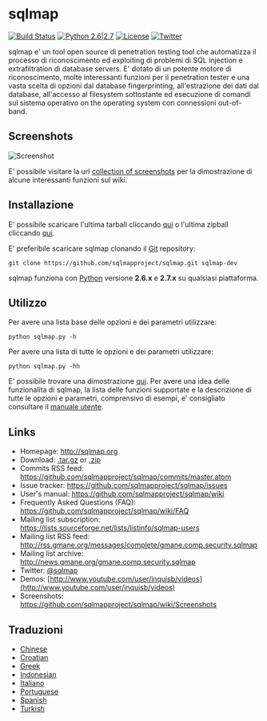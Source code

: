 # sqlmap

[![Build Status](https://api.travis-ci.org/sqlmapproject/sqlmap.svg?branch=master)](https://api.travis-ci.org/sqlmapproject/sqlmap) [![Python 2.6|2.7](https://img.shields.io/badge/python-2.6|2.7-yellow.svg)](https://www.python.org/) [![License](https://img.shields.io/badge/license-GPLv2-red.svg)](https://raw.githubusercontent.com/sqlmapproject/sqlmap/master/doc/COPYING) [![Twitter](https://img.shields.io/badge/twitter-@sqlmap-blue.svg)](https://twitter.com/sqlmap)

sqlmap e' un tool open source di penetration testing tool che automatizza il processo di riconoscimento ed exploiting di problemi di SQL injection e extrafiltration di database servers. E' dotato di un potente motore di riconoscimento, molte interessanti funzioni per il penetration tester e una vasta scelta di opzioni dal database fingerprinting, all'estrazione dei dati dal database, all'accesso al filesystem sottostante ed esecuzione di comandi sul sistema operativo on the operating system con connessioni out-of-band.

Screenshots
----

![Screenshot](https://raw.github.com/wiki/sqlmapproject/sqlmap/images/sqlmap_screenshot.png)

E' possibile visitare la url [collection of screenshots](https://github.com/sqlmapproject/sqlmap/wiki/Screenshots) per la dimostrazione di alcune interessanti funzioni sul wiki.

Installazione
----

E' possibile scaricare l'ultima tarball cliccando [qui](https://github.com/sqlmapproject/sqlmap/tarball/master) o l'ultima zipball cliccando  [qui](https://github.com/sqlmapproject/sqlmap/zipball/master).

E' preferibile scaricare sqlmap clonando il [Git](https://github.com/sqlmapproject/sqlmap) repository:

    git clone https://github.com/sqlmapproject/sqlmap.git sqlmap-dev

sqlmap funziona con [Python](http://www.python.org/download/) versione **2.6.x** e **2.7.x** su qualsiasi piattaforma.

Utilizzo
----

Per avere una lista base delle opzioni e dei parametri utilizzare:

    python sqlmap.py -h

Per avere una lista di tutte le opzioni e dei parametri utilizzare:

    python sqlmap.py -hh

E' possibile trovare una dimostrazione [qui](https://gist.github.com/stamparm/5335217).
Per avere una idea delle funzionalita di sqlmap, la lista delle funzioni supportate e la descrizione di tutte le opzioni e parametri, comprensivo di esempi, e' consigliato consultare il  [manuale utente](https://github.com/sqlmapproject/sqlmap/wiki).

Links
----

* Homepage: http://sqlmap.org
* Download: [.tar.gz](https://github.com/sqlmapproject/sqlmap/tarball/master) or [.zip](https://github.com/sqlmapproject/sqlmap/zipball/master)
* Commits RSS feed: https://github.com/sqlmapproject/sqlmap/commits/master.atom
* Issue tracker: https://github.com/sqlmapproject/sqlmap/issues
* User's manual: https://github.com/sqlmapproject/sqlmap/wiki
* Frequently Asked Questions (FAQ): https://github.com/sqlmapproject/sqlmap/wiki/FAQ
* Mailing list subscription: https://lists.sourceforge.net/lists/listinfo/sqlmap-users
* Mailing list RSS feed: http://rss.gmane.org/messages/complete/gmane.comp.security.sqlmap
* Mailing list archive: http://news.gmane.org/gmane.comp.security.sqlmap
* Twitter: [@sqlmap](https://twitter.com/sqlmap)
* Demos: [http://www.youtube.com/user/inquisb/videos](http://www.youtube.com/user/inquisb/videos)
* Screenshots: https://github.com/sqlmapproject/sqlmap/wiki/Screenshots

Traduzioni
----

* [Chinese](https://github.com/sqlmapproject/sqlmap/blob/master/doc/translations/README-zh-CN.md)
* [Croatian](https://github.com/sqlmapproject/sqlmap/blob/master/doc/translations/README-hr-HR.md)
* [Greek](https://github.com/sqlmapproject/sqlmap/blob/master/doc/translations/README-gr-GR.md)
* [Indonesian](https://github.com/sqlmapproject/sqlmap/blob/master/doc/translations/README-id-ID.md)
* [Italiano](https://github.com/sqlmapproject/sqlmap/blob/master/doc/translations/README-it-IT.md)
* [Portuguese](https://github.com/sqlmapproject/sqlmap/blob/master/doc/translations/README-pt-BR.md)
* [Spanish](https://github.com/sqlmapproject/sqlmap/blob/master/doc/translations/README-es-MX.md)
* [Turkish](https://github.com/sqlmapproject/sqlmap/blob/master/doc/translations/README-tr-TR.md)
